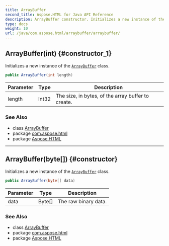 ```yaml
---
title: ArrayBuffer
second_title: Aspose.HTML for Java API Reference
description: ArrayBuffer constructor. Initializes a new instance of the ArrayBuffer class
type: docs
weight: 10
url: /java/com.aspose.html/arraybuffer/arraybuffer/
---
```

## ArrayBuffer(int) {#constructor_1}

Initializes a new instance of the [`ArrayBuffer`](../) class.

```java
public ArrayBuffer(int length)
```

| Parameter | Type | Description |
| --- | --- | --- |
| length | Int32 | The size, in bytes, of the array buffer to create. |

### See Also

* class [ArrayBuffer](../)
* package [com.aspose.html](../../../com.aspose.html/)
* package [Aspose.HTML](../../../)

---

## ArrayBuffer(byte[]) {#constructor}

Initializes a new instance of the [`ArrayBuffer`](../) class.

```java
public ArrayBuffer(byte[] data)
```

| Parameter | Type | Description |
| --- | --- | --- |
| data | Byte[] | The raw binary data. |

### See Also

* class [ArrayBuffer](../)
* package [com.aspose.html](../../../com.aspose.html/)
* package [Aspose.HTML](../../../)

